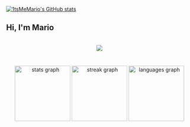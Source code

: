 [![1tsMeMario's GitHub stats](https://github-readme-stats.vercel.app/api?username=1tsMeMario)](https://github.com/1tsMeMario/github-readme-stats)









<h2 align="left">Hi, I'm Mario</h2>

 <p align="center"><br>
   <a href="https://github.com/FaxHack">
     <img src="https://lanyard.cnrad.dev/api/984102274592817212"/>
      </a>
 </p>

###

<br clear="both">

<div align="center">
  <img src="https://github-readme-stats.vercel.app/api?username=1tsMeMario&hide_title=false&hide_rank=false&show_icons=true&include_all_commits=true&count_private=true&disable_animations=false&theme=radical&locale=en&hide_border=true&card_width=320" height="150" alt="stats graph"  />
  <img src="https://github-readme-streak-stats-teal-gamma.vercel.app?user=1tsMeMario&theme=radical&border_radius=5&hide_border=true&card_width=320" height="150" alt="streak graph"  />
  <img src="https://github-readme-stats.vercel.app/api/top-langs?username=1tsMeMario&locale=en&hide_title=false&layout=compact&card_width=320&langs_count=5&theme=radical&hide_border=true" height="150" alt="languages graph"  />
</div>
